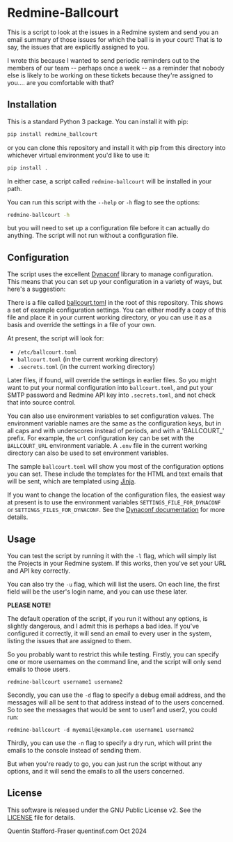 # Redmine-Ballcourt

This is a script to look at the issues in a Redmine system and send you an email summary of those issues for which the ball is in your court! That is to say, the issues that are explicitly assigned to you.

I wrote this because I wanted to send periodic reminders out to the members of our team -- perhaps once a week -- as a reminder that nobody else is likely to be working on these tickets because they're assigned to you.... are you comfortable with that?

## Installation

This is a standard Python 3 package. You can install it with pip:

```bash
pip install redmine_ballcourt
```

or you can clone this repository and install it with pip from this directory into whichever virtual environment you'd like to use it:

```bash
pip install .
```

In either case, a script called `redmine-ballcourt` will be installed in your path.

You can run this script with the `--help` or `-h` flag to see the options:

```bash
redmine-ballcourt -h
```

but you will need to set up a configuration file before it can actually do anything. The script will not run without a configuration file.

## Configuration

The script uses the excellent [Dynaconf](https://dynaconf.com/) library to manage configuration. This means that you can set up your configuration in a variety of ways, but here's a suggestion:

There is a file called [ballcourt.toml](ballcourt.toml) in the root of this repository.  This shows a set of example configuration settings.  You can either modify a copy of this file and place it in your current working directory, or you can use it as a basis and override the settings in a file of your own.  

At present, the script will look for:
* `/etc/ballcourt.toml`
* `ballcourt.toml` (in the current working directory)
* `.secrets.toml` (in the current working directory)

Later files, if found, will override the settings in earlier files.  So you might want to put your normal configuration into `ballcourt.toml`, and put your SMTP password and Redmine API key into `.secrets.toml`, and not check that into source control.

You can also use environment variables to set configuration values.  The environment variable names are the same as the configuration keys, but in all caps and with underscores instead of periods, and with a 'BALLCOURT_' prefix.  For example, the `url` configuration key can be set with the `BALLCOURT_URL` environment variable.
A `.env` file in the current working directory can also be used to set environment variables.

The sample `ballcourt.toml` will show you most of the configuration options you can set.  These include the templates for the HTML and text emails that will be sent, which are templated using [Jinja](https://jinja.palletsprojects.com/en/).

If you want to change the location of the configuration files, the easiest way at present is to use the environment variables `SETTINGS_FILE_FOR_DYNACONF` or `SETTINGS_FILES_FOR_DYNACONF`.  See the [Dynaconf documentation](https://dynaconf.com/) for more details.

## Usage

You can test the script by running it with the `-l` flag, which will simply list the Projects in your Redmine system.  If this works, then you've set your URL and API key correctly.

You can also try the `-u` flag, which will list the users.  On each line, the first field will be the user's login name, and you can use these later.

**PLEASE NOTE!**

The default operation of the script, if you run it without any options, is slightly dangerous, and I admit this is perhaps a bad idea. If you've configured it correctly, it will send an email to every user in the system, listing the issues that are assigned to them.  

So you probably want to restrict this while testing. Firstly, you can specify one or more usernames on the command line, and the script will only send emails to those users.  

`redmine-ballcourt username1 username2`

Secondly, you can use the `-d` flag to specify a debug email address, and the messages will all be sent to that address instead of to the users concerned.  So to see the messages that would be sent to user1 and user2, you could run:

`redmine-ballcourt -d myemail@example.com username1 username2`

Thirdly, you can use the `-n` flag to specify a dry run, which will print the emails to the console instead of sending them.

But when you're ready to go, you can just run the script without any options, and it will send the emails to all the users concerned.

## License

This software is released under the GNU Public License v2.  See the [LICENSE](LICENSE) file for details.

Quentin Stafford-Fraser
quentinsf.com
Oct 2024
